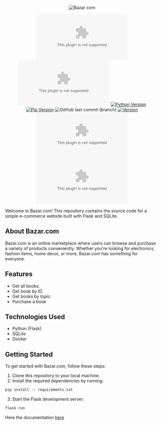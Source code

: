 <div align=center>
   
  ![Bazar com](https://github.com/BaraSedih11/Bazar.com/assets/98843912/8eabeccd-49dc-49c8-b5c7-2a78cdec461d)

   ![GitHub repo size](https://img.shields.io/github/repo-size/BaraSedih11/bazar.com) ![GitHub repo file count (file type)](https://img.shields.io/github/directory-file-count/BaraSedih11/bazar.com) [![Python Version](https://img.shields.io/badge/python-3.8-blue)](https://www.python.org/downloads/release/python-380/)
[![Pip Version](https://img.shields.io/badge/pip-21.0-orange)](https://pypi.org/project/pip/21.0/)
 ![GitHub last commit (branch)](https://img.shields.io/github/last-commit/BaraSedih11/bazar.com/main)
[![Version](https://img.shields.io/badge/version-v1.0.0-blue)](https://github.com/BaraSedih/bazar.com/releases/tag/v1.0.0)
[![Contributors](https://img.shields.io/github/contributors/BaraSedih11/bazar.com)](https://github.com/BaraSedih11/bazar.com/graphs/contributors)
![GitHub pull requests](https://img.shields.io/github/issues-pr-raw/BaraSedih11/bazar.com)
  
</div>
Welcome to Bazar.com! This repository contains the source code for a simple e-commerce website built with Flask and SQLite.

## About Bazar.com

Bazar.com is an online marketplace where users can browse and purchase a variety of products conveniently. Whether you're looking for electronics, fashion items, home decor, or more, Bazar.com has something for everyone.

## Features

- Get all books.
- Get book by ID.
- Get books by topic
- Purchase a book

## Technologies Used

- Python (Flask)
- SQLite
- Docker

## Getting Started

To get started with Bazar.com, follow these steps:

1. Clone this repository to your local machine.
2. Install the required dependencies by running:

```bash
pip install -r requirements.txt
```

3. Start the Flask development server:
```bash
flask run
```

Here the documentation  [here](https://documenter.getpostman.com/view/33323023/2sA35Ba439)
